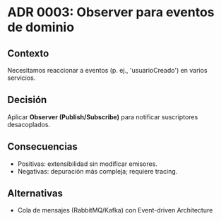 # ADR 0003: Observer para eventos de dominio

## Contexto
Necesitamos reaccionar a eventos (p. ej., 'usuarioCreado') en varios servicios.

## Decisión
Aplicar **Observer (Publish/Subscribe)** para notificar suscriptores desacoplados.

## Consecuencias
- Positivas: extensibilidad sin modificar emisores.
- Negativas: depuración más compleja; requiere tracing.

## Alternativas
- Cola de mensajes (RabbitMQ/Kafka) con Event-driven Architecture
